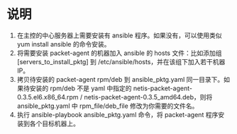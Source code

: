 # 说明
1. 在主控的中心服务器上需要安装有 ansible 程序。如果没有，可以使用类似 yum install ansible 的命令安装。</br>
2. 将需要安装 packet-agent 的机器加入 ansible 的 hosts 文件：比如添加组 [servers_to_install_pktg] 到 /etc/ansible/hosts，并在该组下加入若干机器IP。</br>
3. 拷贝待安装的 packet-agent rpm/deb 到 ansible_pktg.yaml 同一目录下。如果待安装的 rpm/deb 不是 yaml 中指定的 netis-packet-agent-0.3.5.el6.x86_64.rpm / netis-packet-agent-0.3.5_amd64.deb，则将 ansible_pktg.yaml 中 rpm_file/deb_file 修改为你需要的文件名。</br>
4. 执行 ansible-playbook ansible_pktg.yaml 命令，将 packet-agent 程序安装到各个目标机器上。</br>

